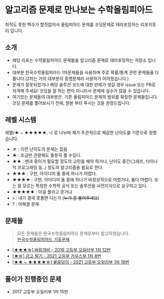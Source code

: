 # 알고리즘 문제로 만나보는 수학올림피아드

취직도 못한 백수가 할짓없어서 올림피아드 문제를 코딩문제로 테라포밍하는 리포지토리 입니다.

## 소개

* 해당 리포는 수학올림피아드 문제들을 알고리즘 문제로 테라포밍하는 저장소 입니다.
* 대부분 한국수학올림피아드 1차문제들을 사용하며 주로 확률/통계 관련 문제들울 다룹니다.(2차는 거의 대부분의 증명문제라 사용하기 어려웠습니다.)
* 문제가 잘못되었거나 해당 솔루션 코드에 대한 반례가 생길 경우 issue 또는 PR로 저격해 주세요! 코딩을 잘 하는 편이 아니라서 문제에 실수가 많을 수 있습니다.
* 여기있는 문제들의 대부분은, 기존 올림피아드 문제의 범위를 확장한 문제들입니다. 코딩 문제를 풀어보시기 전에, 원본 부터 푸시는 것을 권장드립니다.

## 레벨 시스템
레벨(★ ~ ★★★★★, 💀) 로 나뉘며 제가 주관적으로 체감한 난이도를 기준으로 정했습니다.
* ☆         : 이런 난이도의 문제는 없음
* ★         : 조금만 관찰해도 충분히 풀 수있다.
* ★★       : 펜과 종이가 필요할 정도의 고민을 해야 하거나, 난이도 중간(그래프, 다이나믹 프로그래밍 등..) 정도의 알고리즘을 필요로 한다.
* ★★★     : 구현, 아이디어 둘 중에 하나가 어렵다.
* ★★★★   : 구현, 아이디어 둘 중에 하나가 비정상적으로 어렵거나, 둘다 어렵다. 또는 잘 모르는 특정한 수학적 공식 또는 솔루션을 사전지식으로 요구하고 있다.
* ★★★★★ : 이걸 풀라고 준거냐
* 💀        : 내가 결국 못풀면 다는거 (<del>누가 좀 풀어주세요</del>)
* ?         : 미해결 문제

## 문제들

> 모든 문제들은 한국수학올림피아드 문제로부터 참고하였습니다. \
> [한국수학올림피아드 기출문제](https://www.kmo.or.kr/kmo/sub07.html)

* [[★★★☆] 바람개비 - 2019 고등부 오일러부 1차 12번](kmo-2019-high-euler-1st-12/)
* [[★☆] 금고 털기 - 2021 고등부 가우스부 1차 8번](kmo-2021-high-gauss-1st-8/)
* [[★★ ~ ★★★★☆] 물웅덩이 - 2021 고등부 오일러부 1차 19번](kmo-2021-high-euler-1st-19/)

## 풀이가 진행중인 문제
* 2017 고등부 오일러부 1차 15번